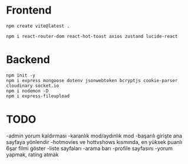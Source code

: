 # Frontend

`npm create vite@latest .`  

``npm i react-router-dom react-hot-toast axios zustand lucide-react``  


# Backend

`` npm init -y ``  
`` npm i express mongoose dotenv jsonwebtoken bcryptjs cookie-parser cloudinary socket.io ``  
`` npm i nodemon -D ``  
``npm i express-fileupload`` 

# TODO
-admin yorum kaldırması
-karanlık mod/aydınlık mod
-başarılı girişte ana sayfaya yönlendir
-hotmovies ve hottvshows kısmında, en yüksek puanlı 6şar filmi göster
-liste sayfaları
-arama barı
-profile sayfasını
-yorum yapmak, rating atmak



